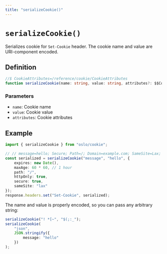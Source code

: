 ```yaml
---
title: "serializeCookie()"
---
```


# `serializeCookie()`

Serializes cookie for `Set-Cookie` header. The cookie name and value are URI-component encoded.

## Definition

```ts
//$ CookieAttributes=/reference/cookie/CookieAttributes
function serializeCookie(name: string, value: string, attributes?: $$CookieAttributes): string;
```

### Parameters

- `name`: Cookie name
- `value`: Cookie value
- `attributes`: Cookie attributes

## Example

```ts
import { serializeCookie } from "oslo/cookie";

// // message=hello; Secure; Path=/; Domain=example.com; SameSite=Lax; HttpOnly; Max-Age: 3600; Expires=Thu, 01 Jan 1970 00:00:00 GMT
const serialized = serializeCookie("message", "hello", {
	expires: new Date(),
	maxAge: 60 * 60, // 1 hour
	path: "/",
	httpOnly: true,
	secure: true,
	sameSite: "lax"
});
response.headers.set("Set-Cookie", serialized);
```

The name and value is properly encoded, so you can pass any arbitrary string:

```ts
serializeCookie("! *[~", "$(;:_");
serializeCookie(
	"json",
	JSON.stringify({
		message: "hello"
	})
);
```
